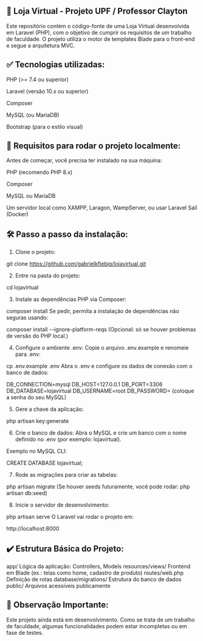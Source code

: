 ## 🛒 Loja Virtual - Projeto UPF / Professor Clayton

Este repositório contém o código-fonte de uma Loja Virtual desenvolvida em Laravel (PHP), com o objetivo de cumprir os requisitos de um trabalho de faculdade. O projeto utiliza o motor de templates Blade para o front-end e segue a arquitetura MVC.

## ✅ Tecnologias utilizadas:
PHP (>= 7.4 ou superior)

Laravel (versão 10.x ou superior)

Composer

MySQL (ou MariaDB)

Bootstrap (para o estilo visual)

## 🚀 Requisitos para rodar o projeto localmente:
Antes de começar, você precisa ter instalado na sua máquina:

PHP (recomendo PHP 8.x)

Composer

MySQL ou MariaDB

Um servidor local como XAMPP, Laragon, WampServer, ou usar Laravel Sail (Docker)

## 🛠️ Passo a passo da instalação:
1. Clone o projeto:

git clone https://github.com/gabrielkfiebig/lojavirtual.git

2. Entre na pasta do projeto:

cd lojavirtual

3. Instale as dependências PHP via Composer:

composer install
Se pedir, permita a instalação de dependências não seguras usando:


composer install --ignore-platform-reqs
(Opcional: só se houver problemas de versão do PHP local.)

4. Configure o ambiente .env:
Copie o arquivo .env.example e renomeie para .env:


cp .env.example .env
Abra o .env e configure os dados de conexão com o banco de dados:


DB_CONNECTION=mysql
DB_HOST=127.0.0.1
DB_PORT=3306
DB_DATABASE=lojavirtual
DB_USERNAME=root
DB_PASSWORD= (coloque a senha do seu MySQL)

5. Gere a chave da aplicação:

php artisan key:generate

6. Crie o banco de dados:
Abra o MySQL e crie um banco com o nome definido no .env (por exemplo: lojavirtual).

Exemplo no MySQL CLI:

CREATE DATABASE lojavirtual;

7. Rode as migrações para criar as tabelas:

php artisan migrate
(Se houver seeds futuramente, você pode rodar: php artisan db:seed)

8. Inicie o servidor de desenvolvimento:

php artisan serve
O Laravel vai rodar o projeto em:

http://localhost:8000

## ✔️ Estrutura Básica do Projeto:

app/	Lógica da aplicação: Controllers, Models
resources/views/	Frontend em Blade (ex.: telas como home, cadastro de produto)
routes/web.php	Definição de rotas
database/migrations/	Estrutura do banco de dados
public/	Arquivos acessíveis publicamente

## 📌 Observação Importante:

Este projeto ainda está em desenvolvimento. Como se trata de um trabalho de faculdade, algumas funcionalidades podem estar incompletas ou em fase de testes.